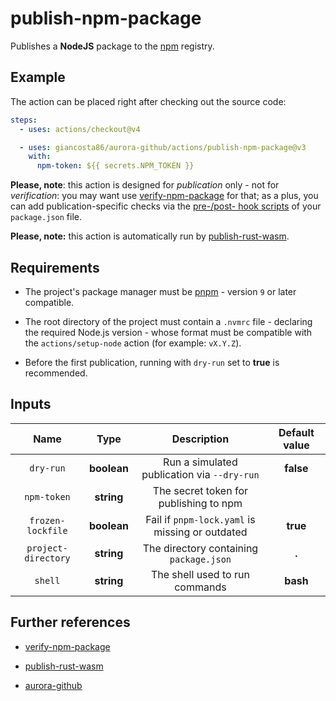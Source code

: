 # publish-npm-package

Publishes a **NodeJS** package to the [npm](https://www.npmjs.com/) registry.

## Example

The action can be placed right after checking out the source code:

```yaml
steps:
  - uses: actions/checkout@v4

  - uses: giancosta86/aurora-github/actions/publish-npm-package@v3
    with:
      npm-token: ${{ secrets.NPM_TOKEN }}
```

**Please, note**: this action is designed for _publication_ only - not for _verification_: you may want use [verify-npm-package](../verify-npm-package/README.md) for that; as a plus, you can add publication-specific checks via the [pre-/post- hook scripts](https://docs.npmjs.com/cli/v10/using-npm/scripts) of your `package.json` file.

**Please, note:** this action is automatically run by [publish-rust-wasm](../publish-rust-wasm/README.md).

## Requirements

- The project's package manager must be [pnpm](https://pnpm.io/) - version `9` or later compatible.

- The root directory of the project must contain a `.nvmrc` file - declaring the required Node.js version - whose format must be compatible with the `actions/setup-node` action (for example: `vX.Y.Z`).

- Before the first publication, running with `dry-run` set to **true** is recommended.

## Inputs

|        Name         |    Type     |                   Description                   | Default value |
| :-----------------: | :---------: | :---------------------------------------------: | :-----------: |
|      `dry-run`      | **boolean** |   Run a simulated publication via `--dry-run`   |   **false**   |
|     `npm-token`     | **string**  |     The secret token for publishing to npm      |               |
|  `frozen-lockfile`  | **boolean** | Fail if `pnpm-lock.yaml` is missing or outdated |   **true**    |
| `project-directory` | **string**  |     The directory containing `package.json`     |     **.**     |
|       `shell`       | **string**  |         The shell used to run commands          |   **bash**    |

## Further references

- [verify-npm-package](../verify-npm-package/README.md)

- [publish-rust-wasm](../publish-rust-wasm/README.md)

- [aurora-github](../../README.md)
